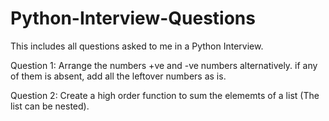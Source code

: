 # Python-Interview-Questions
This includes all questions asked to me in a Python Interview.

Question 1: Arrange the numbers +ve and -ve numbers alternatively. if any of them is absent, add all the leftover numbers as is.

Question 2: Create a high order function to sum the elememts of a list (The list can be nested).

